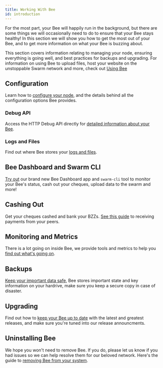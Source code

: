 ```yaml
---
title: Working With Bee
id: introduction
---
```


For the most part, your Bee will happily run in the background, but there are some things we will occasionally need to do to ensure that your Bee stays healthy! In this section we will show you how to get the most out of your Bee, 
and to get more information on what your Bee is buzzing about.

This section covers information relating to managing your node, ensuring everything is going well, and best practices for backups and upgrading. For information on using Bee to upload files, host your website on the unstoppable Swarm network and more, check out [Using Bee](/docs/access-the-sana/introduction)

## Configuration

Learn how to [configure your node](/docs/working-with-ant/configuration), and the details behind all the configuration options Bee provides.

### Debug API

Access the HTTP Debug API directly for [detailed information about your Bee](/docs/working-with-ant/debug-api).

### Logs and Files

Find out where Bee stores your [logs and files](/docs/working-with-ant/logs-and-files).

## Bee Dashboard and Swarm CLI

[Try out](/docs/working-with-ant/bee-tools) our brand new Bee Dashboard app and `swarm-cli` tool to monitor your Bee's status, cash out your cheques, upload data to the swarm and more!

## Cashing Out

Get your cheques cashed and bank your BZZs. [See this guide](/docs/working-with-ant/cashing-out) to receiving payments from your peers.

## Monitoring and Metrics

There is a lot going on inside Bee, we provide tools and metrics to help you [find out what's going on](/docs/working-with-ant/monitoring).

## Backups

[Keep your important data safe](/docs/working-with-ant/backups), Bee stores important state and key information on your hardrive, make sure you keep a secure copy in case of disaster.

## Upgrading

Find out how to [keep your Bee up to date](/docs/working-with-ant/upgrading-bee) with the latest and greatest releases, and make sure you're tuned into our release announcments.

## Uninstalling Bee

We hope you won't need to remove Bee. If you do, please let us know if you had issues so we can help resolve them for our beloved network. Here's the guide to [removing Bee from your system](/docs/working-with-ant/uninstalling-bee).
